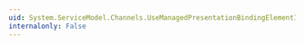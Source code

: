 ```yaml
---
uid: System.ServiceModel.Channels.UseManagedPresentationBindingElementImporter
internalonly: False
---
```


